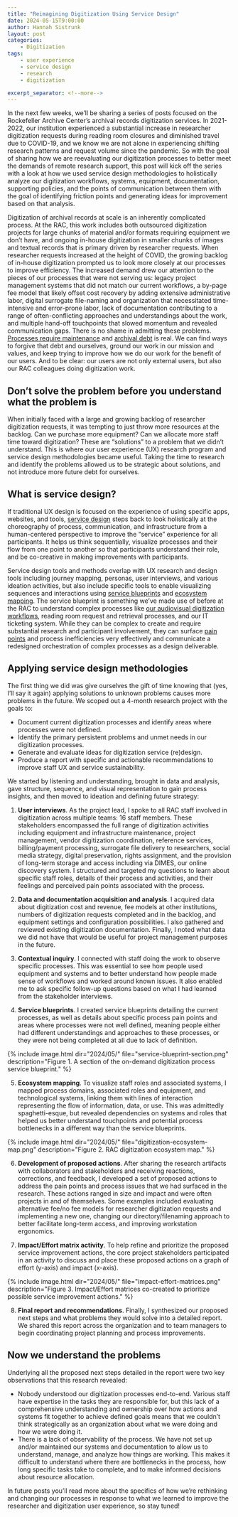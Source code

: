 ```yaml
---
title: "Reimagining Digitization Using Service Design"
date: 2024-05-15T9:00:00
author: Hannah Sistrunk
layout: post
categories:
    - Digitization
tags:
    - user experience
    - service design
    - research
    - digitization

excerpt_separator: <!--more-->
---
```


In the next few weeks, we’ll be sharing a series of posts focused on the Rockefeller Archive Center’s archival records digitization services. In 2021-2022, our institution experienced a substantial increase in researcher digitization requests during reading room closures and diminished travel due to COVID-19, and we know we are not alone in experiencing shifting research patterns and request volume since the pandemic. So with the goal of sharing how we are reevaluating our digitization processes to better meet the demands of remote research support, this post will kick off the series with a look at how we used service design methodologies to holistically analyze our digitization workflows, systems, equipment, documentation, supporting policies, and the points of communication between them with the goal of identifying friction points and generating ideas for improvement based on that analysis.

<!--more-->

Digitization of archival records at scale is an inherently complicated process. At the RAC, this work includes both outsourced digitization projects for large chunks of material and/or formats requiring equipment we don’t have, and ongoing in-house digitization in smaller chunks of images and textual records that is primary driven by researcher requests. When researcher requests increased at the height of COVID, the growing backlog of in-house digitization prompted us to look more closely at our processes to improve efficiency. The increased demand drew our attention to the pieces of our processes that were not serving us: legacy project management systems that did not match our current workflows, a by-page fee model that likely offset cost recovery by adding extensive administrative labor, digital surrogate file-naming and organization that necessitated time-intensive and error-prone labor, lack of documentation contributing to a range of often-conflicting approaches and understandings about the work, and multiple hand-off touchpoints that slowed momentum and revealed communication gaps. There is no shame in admitting these problems. [Processes require maintenance](https://blog.rockarch.org/hitting-the-reset-button) and [archival debt](https://elischolar.library.yale.edu/jcas/vol10/iss1/8/) is real. We can find ways to forgive that debt and ourselves, ground our work in our mission and values, and keep trying to improve how we do our work for the benefit of our users.  And to be clear: our users are not only external users, but also our RAC colleagues doing digitization work.


## Don’t solve the problem before you understand what the problem is

When initially faced with a large and growing backlog of researcher digitization requests, it was tempting to just throw more resources at the backlog. Can we purchase more equipment? Can we allocate more staff time toward digitization? These are “solutions” to a problem that we didn’t understand. This is where our user experience (UX) research program and service design methodologies became useful. Taking the time to research and identify the problems allowed us to be strategic about solutions, and not introduce more future debt for ourselves.

## What is service design?

If traditional UX design is focused on the experience of using specific apps, websites, and tools, [service design](https://www.service-design-network.org/about-service-design) steps back to look holistically at the choreography of process, communication, and infrastructure from a human-centered perspective to improve the “service” experience for all participants. It helps us think sequentially, visualize processes and their flow from one point to another so that participants understand their role, and be co-creative in making improvements with participants.

Service design tools and methods overlap with UX research and design tools including journey mapping, personas, user interviews, and various ideation activities, but also include specific tools to enable visualizing sequences and interactions using [service blueprints](https://www.nngroup.com/articles/service-blueprints-definition/) and [ecosystem mapping](https://www.interaction-design.org/literature/topics/ecosystem-maps). The service blueprint is something we’ve made use of before at the RAC to understand complex processes like [our audiovisual digitization workflows](https://blog.rockarch.org/digital-av-infrastructure), reading room request and retrieval processes, and our IT ticketing system. While they can be complex to create and require substantial research and participant involvement, they can surface [pain points](https://www.uxdictionary.io/user-pain-points) and process inefficiencies very effectively and communicate a redesigned orchestration of complex processes as a design deliverable.

## Applying service design methodologies

The first thing we did was give ourselves the gift of time knowing that (yes, I’ll say it again) applying solutions to unknown problems causes more problems in the future. We scoped out a 4-month research project with the goals to:

- Document current digitization processes and identify areas where processes were not defined.
- Identify the primary persistent problems and unmet needs in our digitization processes.
- Generate and evaluate ideas for digitization service (re)design.
- Produce a report with specific and actionable recommendations to improve staff UX and service sustainability.

We started by listening and understanding, brought in data and analysis, gave structure, sequence, and visual representation to gain process insights, and then moved to ideation and defining future strategy:

1. **User interviews**. As the project lead, I spoke to all RAC staff involved in digitization across multiple teams: 16 staff members. These stakeholders encompassed the full range of digitization activities including equipment and infrastructure maintenance, project management, vendor digitization coordination, reference services, billing/payment processing, surrogate file delivery to researchers, social media strategy, digital preservation, rights assignment, and the provision of long-term storage and access including via DIMES, our online discovery system. I structured and targeted my questions to learn about specific staff roles, details of their process and activities, and their feelings and perceived pain points associated with the process.

2. **Data and documentation acquisition and analysis**. I acquired data about digitization cost and revenue, fee models at other institutions, numbers of digitization requests completed and in the backlog, and equipment settings and configuration possibilities. I also gathered and reviewed existing digitization documentation. Finally, I noted what data we did not have that would be useful for project management purposes in the future.

3. **Contextual inquiry**. I connected with staff doing the work to observe specific processes. This was essential to see how people used equipment and systems and to better understand how people made sense of workflows and worked around known issues. It also enabled me to ask specific follow-up questions based on what I had learned from the stakeholder interviews.

4. **Service blueprints**. I created service blueprints detailing the current processes, as well as details about specific process pain points and areas where processes were not well defined, meaning people either had different understandings and approaches to these processes, or they were not being completed at all due to lack of definition.

{% include image.html dir="2024/05/" file="service-blueprint-section.png" description="Figure 1. A section of the on-demand digitization process service blueprint." %}

5. **Ecosystem mapping**. To visualize staff roles and associated systems, I mapped process domains, associated roles and equipment, and technological systems, linking them with lines of interaction representing the flow of information, data, or use. This was admittedly spaghetti-esque, but revealed dependencies on systems and roles that helped us better understand touchpoints and potential process bottlenecks in a different way than the service blueprints.

{% include image.html dir="2024/05/" file="digitization-ecosystem-map.png" description="Figure 2. RAC digitization ecosystem map." %}

6. **Development of proposed actions**. After sharing the research artifacts with collaborators and stakeholders and receiving reactions, corrections, and feedback, I developed a set of proposed actions to address the pain points and process issues that we had surfaced in the research. These actions ranged in size and impact and were often projects in and of themselves. Some examples included evaluating alternative fee/no fee models for researcher digitization requests and implementing a new one, changing our directory/filenaming approach to better facilitate long-term access, and improving workstation ergonomics.

7. **Impact/Effort matrix activity**. To help refine and prioritize the proposed service improvement actions, the core project stakeholders participated in an activity to discuss and place these proposed actions on a graph of effort (y-axis) and impact (x-axis).

{% include image.html dir="2024/05/" file="impact-effort-matrices.png" description="Figure 3. Impact/Effort matrices co-created to prioritize possible service improvement actions." %}


8. **Final report and recommendations**. Finally, I synthesized our proposed next steps and what problems they would solve into a detailed report. We shared this report across the organization and to team managers to begin coordinating project planning and process improvements.

## Now we understand the problems

Underlying all the proposed next steps detailed in the report were two key observations that this research revealed:

- Nobody understood our digitization processes end-to-end. Various staff have expertise in the tasks they are responsible for, but this lack of a comprehensive understanding and ownership over how actions and systems fit together to achieve defined goals means that we couldn’t think strategically as an organization about what we were doing and how we were doing it.
- There is a lack of observability of the process. We have not set up and/or maintained our systems and documentation to allow us to understand, manage, and analyze how things are working. This makes it difficult to understand where there are bottlenecks in the process, how long specific tasks take to complete, and to make informed decisions about resource allocation.

In future posts you’ll read more about the specifics of how we’re rethinking and changing our processes in response to what we learned to improve the researcher and digitization user experience, so stay tuned!
